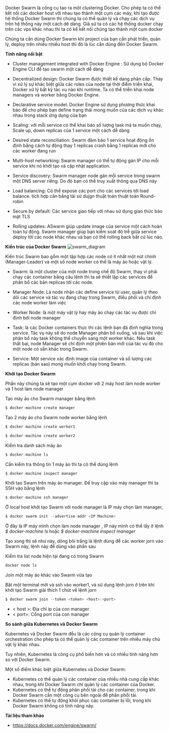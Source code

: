 Docker Swarm là công cụ tạo ra một clustering Docker. Cho phép ta có thể kết nối các docker host với nhau tạo thành một cụm các máy, khi tạo được hệ thống Docker Swarm thì chúng ta có thể quản lý và chạy các dịch vụ trên hệ thống này một cách dẽ dàng. Giả sử ta có các hệ thống docker chạy trên các vps khác nhau thì ta có kể kết nối chúng tạo thành một cụm docker

Chúng ta cần dùng Docker Swarm khi project của bạn cần phát triển, quản lý, deploy trên nhiều nhiều host thì đó là lúc cần dùng đến Docker Swarm.

**Tính năng nổi bật**

- Cluster management integrated with Docker Engine : Sử dụng bộ Docker Engine CLI để tạo swarm một cách dễ dàng

- Decentralized design: Docker Swarm được thiết kế dạng phân cấp. Thay vì xử lý sự khác biệt giữa các roles của node tại thời điểm triển khai, Docker xử lý bất kỳ tác vụ nào khi runtime. Ta có thể triển khai node managers và worker bằng Docker Engine.

- Declarative service model: Docker Engine sử dụng phương thức khai báo để cho phép bạn define trạng thái mong muốn của các dịch vụ khác nhau trong stack ứng dụng của bạn

- Scaling: với mỗi service có thể khai báo số lượng task mà ta muốn chạy, Scale up, down replicas của 1 service một cách dễ dàng

- Desired state reconciliation: Swarm đảm bảo 1 service hoạt động ổn định bằng cách tự động thay 1 replicas crash bằng 1 replicas mới cho các worker đang run

- Multi-host networking: Swarm manager có thể tự động gán IP cho mỗi service khi nó khởi tạo và cập nhật application.

- Service discovery: Swarm manager node gán mỗi service trong swarm một DNS server riêng. Do đó bạn có thể truy xuất thông qua DNS này

- Load balancing: Có thể expose các port cho các services tới load balance. tích hợp cân bằng tải sử dujgn thuật toán thuật toán Round-robin

- Secure by default: Các service giao tiếp với nhau sử dụng giao thức bảo mật TLS

- Rolling updates: ASwarm giúp update image của service một cách hoàn toàn tự động. Swarm manager giúp bạn kiểm soát độ trễ giữa service deploy tới các node khác nhau và bạn có thể rolling back bất cứ lúc nào.

**Kiến trúc của Docker Swarm**
![swarm_diagram](Image\../../Image/Docker-Swarm.png)

Kiến trúc Swarm bao gồm một tập hợp các node có ít nhất một nút chính (Manager-Leader) và một số node worker có thể là máy ảo hoặc vật lý.

- Swarm: là một cluster của một node trong chế độ Swarm, thay vì phải chạy các container bằng câu lệnh thì ta sẽ thiết lập các services để phân bổ các bản replicas tới các node.

- Manager Node: Là node nhận các define service từ user, quản lý theo dõi các service và tác vụ đang chạy trong Swarm, điều phối và chỉ định các node worker làm việc

- Worker Node: là một máy vật lý hay máy ảo chạy các tác vụ được chỉ định bới node manager

- Task: là các Docker containers thực thi các lệnh bạn đã định nghĩa trong service. Tác vụ này sẽ do node Manager phân bổ xuống, và sau khi việc phân bổ này task không thể chuyển sang một worker khác. Nếu task thất bại, node Manager sẽ chỉ định một phiên bản mới của tác vụ đó cho một node có sẵn khác trong Swarm.

- Service: Một service xác định image của container và số lượng các replicas (bản sao) mong muốn khởi chạy trong Swarm.

**Khởi tạo Docker Swarm**

Phần này chúng ta sẽ tạo một cụm docker với 2 máy host làm node worker và 1 host làm node manager

Tạo máy ảo cho Swarm manager bằng lệnh

```js
$ docker-machine create manager
```  
Tạo 2 máy ảo cho Swarm node worker bằng lệnh

```js
$ docker-machine create worker1

$ docker-machine create worker2
```  

Kiểm tra danh sách máy ảo

```js
$ docker-machine ls
```  
Cần kiểm tra thông tin 1 máy ảo thì ta có thể dùng lệnh

```js
$ docker-machine inspect manager
```  
Khởi tạo Swarn trên máy ảo manager. Để truy cập vào máy manager thì ta SSH vào bằng lệnh

```js
$ docker-machine ssh manager
```  
Ở local host khởi tạo Swarm với node manager là IP máy chọn làm manager,

```js
$ docker swarm init --advertise-addr <IP Machine>

```  
Ở đây <IP Machine> là IP máy mình chọn làm node manager , IP này mình có thể lấy ở lệnh *$ docker-machine ls* hoặc *$ docker-machine inspect manager*

Tạo xong thì sẽ như này, dòng bôi trắng là lệnh dùng để các worker jorn vào Swarm này, lệnh này để dùng vào phần sau

Kiểm tra list node hiện tại đang có trong Swarm

```js
docker node ls

```  
Join một máy áo khác vào Swarm vừa tạo

Bật một terminal mới và ssh vào worker1, và sử dụng lệnh jorn ở trên khi khởi tạo Swarm giải thích 1 chút về lệnh jorn

```js
$ docker swarm join --token <token> <host>:<port>

```  
-  < host >: Địa chỉ ip của con manager
-  < port>: Cổng port của con manager

**So sánh giữa Kubernetes và Docker Swarm**

Kubernetes và Docker Swarm đều là các công cụ quản lý container orchestration cho phép ta có thể quản lý các container trên nhiều máy chủ vật lý khác nhau.

Tuy nhiên, Kubernetes là công cụ phổ biến hơn và có nhiều tính năng hơn so với Docker Swarm.

Một số điểm khác biệt giữa Kubernetes và Docker Swarm:

- Kubernetes có thể quản lý các container của nhiều nhà cung cấp khác nhau, trong khi Docker Swarm chỉ quản lý các container của Docker.
- Kubernetes có thể tự động phân phối tải cho các container, trong khi Docker Swarm cần một công cụ bên ngoài để phân phối tải.
- Kubernetes có thể tự động khôi phục các container bị lỗi, trong khi Docker Swarm không có tính năng này.

**Tài liệu tham khảo**
- https://docs.docker.com/engine/swarm/